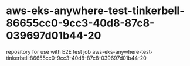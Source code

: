 # aws-eks-anywhere-test-tinkerbell-86655cc0-9cc3-40d8-87c8-039697d01b44-20
repository for use with E2E test job aws-eks-anywhere-test-tinkerbell:86655cc0-9cc3-40d8-87c8-039697d01b44-20
